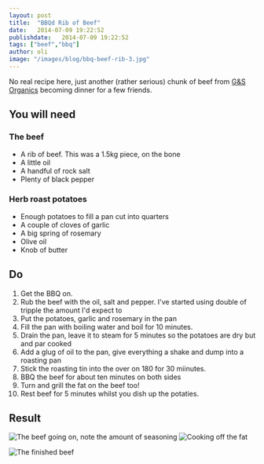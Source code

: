 ```yaml
---
layout: post
title:  "BBQd Rib of Beef"
date:   2014-07-09 19:22:52
publishdate:   2014-07-09 19:22:52
tags: ["beef","bbq"]
author: oli
image: "/images/blog/bbq-beef-rib-3.jpg"
---
```


No real recipe here, just another (rather serious) chunk of beef from  [G&S Organics](http://www.gandsorganics.com/) becoming dinner for a few friends. 


## You will need

### The beef
* A rib of beef.  This was a 1.5kg piece, on the bone
* A little oil
* A handful of rock salt
* Plenty of black pepper

### Herb roast potatoes

* Enough potatoes to fill a pan cut into quarters
* A couple of cloves of garlic
* A big spring of rosemary
* Olive oil
* Knob of butter



## Do

1. Get the BBQ on.
2. Rub the beef with the oil, salt and pepper.  I've started using double of tripple the amount I'd expect to
3. Put the potatoes, garlic and rosemary in the pan
4. Fill the pan with boiling water and boil for 10 minutes.
5. Drain the pan, leave it to steam for 5 minutes so the potatoes are dry but and par cooked
6. Add a glug of oil to the pan, give everything a shake and dump into a roasting pan
7. Stick the roasting tin into the over on 180 for 30 miinutes.
8. BBQ the beef for about ten minutes on both sides
9. Turn and grill the fat on the beef too!
10. Rest beef for 5 minutes whilst you dish up the potaties.

## Result

![The beef going on, note the amount of seasoning](/images/blog/bbq-beef-rib-1.jpg "The beef going on, note the amount of seasoning")
![Cooking off the fat](/images/blog/bbq-beef-rib-2.jpg "Cooking off the fat")

![The finished beef](/images/blog/bbq-beef-rib-3.jpg "The finished beef")